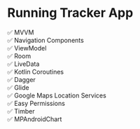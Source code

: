 # Running Tracker App

✅ MVVM \
✅ Navigation Components \
✅ ViewModel \
✅ Room \
✅ LiveData \
✅ Kotlin Coroutines \
✅ Dagger \
✅ Glide \
✅ Google Maps Location Services \
✅ Easy Permissions \
✅ Timber \
✅ MPAndroidChart


